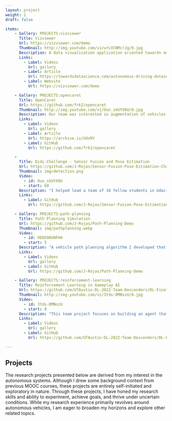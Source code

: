 ```yaml
---
layout: project
weight: 2
draft: false

items:
    - Gallery: PROJECTS:vizviewer
      Title: Vizviewer
      Url: https://vizviewer.com/demo
      Thumbnail: http://img.youtube.com/vi/urLVCNMcrJg/0.jpg
      Description: A data visualization application oriented towards multi-model engineering and scientific datasets. I built this tool using Python, Typescript, Vue with integration with ROS. I have used this during my robotics research for visualizing real time and pre-recorded sensor and algorithm outputs, but have adapted it for other related tasks, including as an extension to Python Notebooks for data science research and customizable dashboards.
      Links:
        - Label: Videos
          Url: gallery
        - Label: Article
          Url: https://towardsdatascience.com/autonomous-driving-dataset-visualization-with-python-and-vizviewer-24ce3d3d11a0
        - Label: Website
          Url: https://vizviewer.com/demo

    - Gallery: PROJECTS:opencaret
      Title: OpenCaret
      Url: https://github.com/frk2/opencaret
      Thumbnail: http://img.youtube.com/vi/Oun_skUYX0U/0.jpg
      Description: Our team was interested in augmentation of vehicles for autonomous vehicle research. Our effort was focused on reverse-engineering the control systems to allow autonomous steering and speed control a vehicle. My major individual contribution was successfully adding support for a new vehicle (Hyundai Sonata) and demonstrating autonomous control using Arduino and ROS along with a sensor suite of cameras, GNSS-RTK, radar. Our team's effort was published in the [New York Times](https://archive.is/UdxRY).
      Links:
        - Label: Videos
          Url: gallery
        - Label: Article
          Url: https://archive.is/UdxRY
        - Label: GitHub
          Url: https://github.com/frk2/opencaret

    -
      Title: Didi-Challenge - Sensor Fusion and Pose Estimation
      Url: https://github.com/J-Rojas/Sensor-Fusion-Pose-Estimation-Challenge
      Thumbnail: img/detection.png
      Video:
        - id: Oun_skUYX0U
        - start: 60
      Description: "I helped lead a team of 10 fellow students in Udacity's autonomous vehicle coursework to develop a sensor fusion algorithm to detect cars and pedestrians using Didi Chuxing's datasets. We trained a convolutional neural net using multi-modal data: camera images, 360 degree and overhead lidar views. We submitted our work into a global competition and our team scored in the top 20 of over 200 teams worldwide."
      Links:
        - Label: GitHub
          Url: https://github.com/J-Rojas/Sensor-Fusion-Pose-Estimation-Challenge

    - Gallery: PROJECTS:path-planning
      Title: Path Planning Simulation
      Url: https://github.com/J-Rojas/Path-Planning-Demo
      Thumbnail: img/pathplanning.webp
      Video:
        - id: OEOO98UNFH4
        - start: 5
      Description: "A vehicle path planning algorithm I developed that searches for viable, safe, and comfortable trajectories for simulated highway driving. The technique use higher-order curve fitting to prioritize comfort and safety by constraining acceleration and jerk during lane changes and speed adjustments and to secondly optimize for speed. The code was written in C++ and the project runs in a randomized highway simulator."
      Links:
        - Label: Videos
          Url: gallery
        - Label: GitHub
          Url: https://github.com/J-Rojas/Path-Planning-Demo

    - Gallery: PROJECTS:reinforcement-learning
      Title: Reinforcement Learning in Gameplay AI
      Url: https://github.com/UTAustin-DL-2022-Team-Descenders/DL-Final-Project
      Thumbnail: http://img.youtube.com/vi/3tdx-DMNszU/0.jpg
      Video:
        - id: 3tdx-DMNszU
        - start: 0
      Description: "This team project focuses on building an agent that learns a policy to play an ice hockey game using explicit in-game state as input. The agent is composed of multiple networks that are trained individually for specific tasks, e.g. acceleration, steering, plan a recovery action. The networks are combined together to create an end-to-end neural network that executes a policy without any hand-coded controllers. Policy gradients are used in training the networks with specific reward functions for each module."
      Links:
        - Label: Videos
          Url: gallery
        - Label: GitHub
          Url: https://github.com/UTAustin-DL-2022-Team-Descenders/DL-Final-Project

---
```


## Projects

The research projects presented below are derived from my interest in the autonomous systems. Although I drew some background context from previous MOOC courses, these projects are entirely self-initiated and exploratory in nature. Through these projects, I have honed my research skills and ability to experiment, achieve goals, and thrive under uncertain conditions. While my research experience primarily revolves around autonomous vehicles, I am eager to broaden my horizons and explore other related topics.